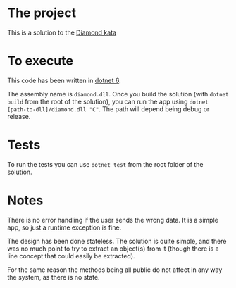 # The project
This is a solution to the [Diamond kata](https://github.com/davidwhitney/CodeDojos/tree/master/Diamond%20Kata)

# To execute

This code has been written in [dotnet 6](https://dotnet.microsoft.com/en-us/download/dotnet/6.0).

The assembly name is `diamond.dll`. Once you build the solution (with `dotnet build` from the root of the solution), you can run the app using `dotnet [path-to-dll]/diamond.dll "C"`. The path will depend being debug or release.

# Tests

To run the tests you can use `dotnet test` from the root folder of the solution.

# Notes

There is no error handling if the user sends the wrong data. It is a simple app, so just a runtime exception is fine.

The design has been done stateless. The solution is quite simple, and there was no much point to try to extract an object(s) from it (though there is a line concept that could easily be extracted).

For the same reason the methods being all public do not affect in any way the system, as there is no state.
